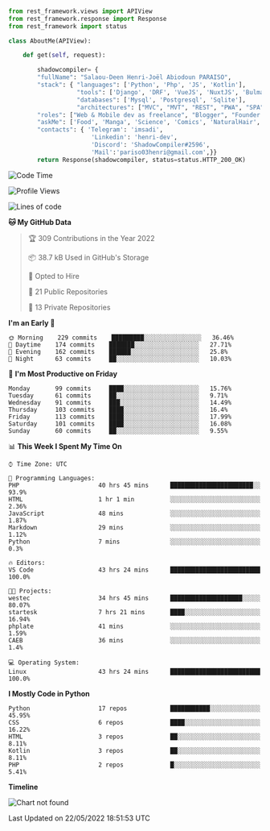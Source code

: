 ###
```python
from rest_framework.views import APIView
from rest_framework.response import Response
from rest_framework import status

class AboutMe(APIView):

    def get(self, request):

        shadowcompiler= {
        "fullName": "Salaou-Deen Henri-Joël Abiodoun PARAISO",
        "stack": { "languages": ['Python', 'Php', 'JS', 'Kotlin'],
                   "tools": ['Django', 'DRF', 'VueJS', 'NuxtJS', 'Bulma', 'Beufy'],
                   "databases": ['Mysql', 'Postgresql', 'Sqlite'],
                   "architectures": ["MVC", "MVT", "REST", "PWA", "SPA"]},        
        "roles": ["Web & Mobile dev as freelance", "Blogger", "Founder at @henrid3v", "Mentor"],
        "askMe": ['Food', 'Manga', 'Science', 'Comics', 'NaturalHair', 'Photography', 'Tech', 'Programming'],
        "contacts": { 'Telegram': 'imsadi',
                       'Linkedin': 'henri-dev',
                       'Discord': 'ShadowCompiler#2596',
                       'Mail':'pariso03henri@gmail.com',}}
        return Response(shadowcompiler, status=status.HTTP_200_OK)

```                    

<!--START_SECTION:waka-->
![Code Time](http://img.shields.io/badge/Code%20Time-0%20secs-blue)

![Profile Views](http://img.shields.io/badge/Profile%20Views-19-blue)

![Lines of code](https://img.shields.io/badge/From%20Hello%20World%20I%27ve%20Written-24%20Thousand%20lines%20of%20code-blue)

**🐱 My GitHub Data** 

> 🏆 309 Contributions in the Year 2022
 > 
> 📦 38.7 kB Used in GitHub's Storage 
 > 
> 💼 Opted to Hire
 > 
> 📜 21 Public Repositories 
 > 
> 🔑 13 Private Repositories  
 > 
**I'm an Early 🐤** 

```text
🌞 Morning    229 commits    █████████░░░░░░░░░░░░░░░░   36.46% 
🌆 Daytime    174 commits    ███████░░░░░░░░░░░░░░░░░░   27.71% 
🌃 Evening    162 commits    ██████░░░░░░░░░░░░░░░░░░░   25.8% 
🌙 Night      63 commits     ██░░░░░░░░░░░░░░░░░░░░░░░   10.03%

```
📅 **I'm Most Productive on Friday** 

```text
Monday       99 commits     ████░░░░░░░░░░░░░░░░░░░░░   15.76% 
Tuesday      61 commits     ██░░░░░░░░░░░░░░░░░░░░░░░   9.71% 
Wednesday    91 commits     ███░░░░░░░░░░░░░░░░░░░░░░   14.49% 
Thursday     103 commits    ████░░░░░░░░░░░░░░░░░░░░░   16.4% 
Friday       113 commits    ████░░░░░░░░░░░░░░░░░░░░░   17.99% 
Saturday     101 commits    ████░░░░░░░░░░░░░░░░░░░░░   16.08% 
Sunday       60 commits     ██░░░░░░░░░░░░░░░░░░░░░░░   9.55%

```


📊 **This Week I Spent My Time On** 

```text
⌚︎ Time Zone: UTC

💬 Programming Languages: 
PHP                      40 hrs 45 mins      ███████████████████████░░   93.9% 
HTML                     1 hr 1 min          ░░░░░░░░░░░░░░░░░░░░░░░░░   2.36% 
JavaScript               48 mins             ░░░░░░░░░░░░░░░░░░░░░░░░░   1.87% 
Markdown                 29 mins             ░░░░░░░░░░░░░░░░░░░░░░░░░   1.12% 
Python                   7 mins              ░░░░░░░░░░░░░░░░░░░░░░░░░   0.3%

🔥 Editors: 
VS Code                  43 hrs 24 mins      █████████████████████████   100.0%

🐱‍💻 Projects: 
westec                   34 hrs 45 mins      ████████████████████░░░░░   80.07% 
startesk                 7 hrs 21 mins       ████░░░░░░░░░░░░░░░░░░░░░   16.94% 
phplate                  41 mins             ░░░░░░░░░░░░░░░░░░░░░░░░░   1.59% 
CAEB                     36 mins             ░░░░░░░░░░░░░░░░░░░░░░░░░   1.4%

💻 Operating System: 
Linux                    43 hrs 24 mins      █████████████████████████   100.0%

```

**I Mostly Code in Python** 

```text
Python                   17 repos            ███████████░░░░░░░░░░░░░░   45.95% 
CSS                      6 repos             ████░░░░░░░░░░░░░░░░░░░░░   16.22% 
HTML                     3 repos             ██░░░░░░░░░░░░░░░░░░░░░░░   8.11% 
Kotlin                   3 repos             ██░░░░░░░░░░░░░░░░░░░░░░░   8.11% 
PHP                      2 repos             █░░░░░░░░░░░░░░░░░░░░░░░░   5.41%

```


**Timeline**

![Chart not found](https://raw.githubusercontent.com/shadowcompiler/shadowcompiler/main/charts/bar_graph.png) 


 Last Updated on 22/05/2022 18:51:53 UTC
<!--END_SECTION:waka-->
